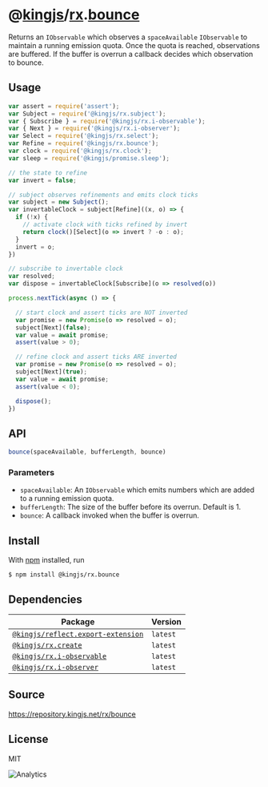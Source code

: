 # @[kingjs][@kingjs]/[rx][ns0].[bounce][ns1]
Returns an `IObservable` which observes a `spaceAvailable` `IObservable` to maintain a running emission quota. Once the quota is reached, observations are buffered. If the buffer is overrun a callback decides which observation to bounce.
## Usage
```js
var assert = require('assert');
var Subject = require('@kingjs/rx.subject');
var { Subscribe } = require('@kingjs/rx.i-observable');
var { Next } = require('@kingjs/rx.i-observer');
var Select = require('@kingjs/rx.select');
var Refine = require('@kingjs/rx.bounce');
var clock = require('@kingjs/rx.clock');
var sleep = require('@kingjs/promise.sleep');

// the state to refine
var invert = false;

// subject observes refinements and emits clock ticks
var subject = new Subject();
var invertableClock = subject[Refine]((x, o) => {
  if (!x) {
    // activate clock with ticks refined by invert
    return clock()[Select](o => invert ? -o : o);
  }
  invert = o;
})

// subscribe to invertable clock
var resolved;
var dispose = invertableClock[Subscribe](o => resolved(o))

process.nextTick(async () => {

  // start clock and assert ticks are NOT inverted
  var promise = new Promise(o => resolved = o);
  subject[Next](false);
  var value = await promise;
  assert(value > 0);

  // refine clock and assert ticks ARE inverted
  var promise = new Promise(o => resolved = o);
  subject[Next](true);
  var value = await promise;
  assert(value < 0);

  dispose();
})

```

## API
```ts
bounce(spaceAvailable, bufferLength, bounce)
```

### Parameters
- `spaceAvailable`: An `IObservable` which emits numbers which are added to a running emission quota.
- `bufferLength`: The size of the buffer before its overrun. Default is 1.
- `bounce`: A callback invoked when the buffer is overrun.



## Install
With [npm](https://npmjs.org/) installed, run
```
$ npm install @kingjs/rx.bounce
```
## Dependencies
|Package|Version|
|---|---|
|[`@kingjs/reflect.export-extension`](https://www.npmjs.com/package/@kingjs/reflect.export-extension)|`latest`|
|[`@kingjs/rx.create`](https://www.npmjs.com/package/@kingjs/rx.create)|`latest`|
|[`@kingjs/rx.i-observable`](https://www.npmjs.com/package/@kingjs/rx.i-observable)|`latest`|
|[`@kingjs/rx.i-observer`](https://www.npmjs.com/package/@kingjs/rx.i-observer)|`latest`|
## Source
https://repository.kingjs.net/rx/bounce
## License
MIT

![Analytics](https://analytics.kingjs.net/rx/bounce)

[@kingjs]: https://www.npmjs.com/package/kingjs
[ns0]: https://www.npmjs.com/package/@kingjs/rx
[ns1]: https://www.npmjs.com/package/@kingjs/rx.bounce
